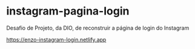 # instagram-pagina-login
 Desafio de Projeto, da DIO, de reconstruir a página de login do Instagram

https://enzo-instagram-login.netlify.app
